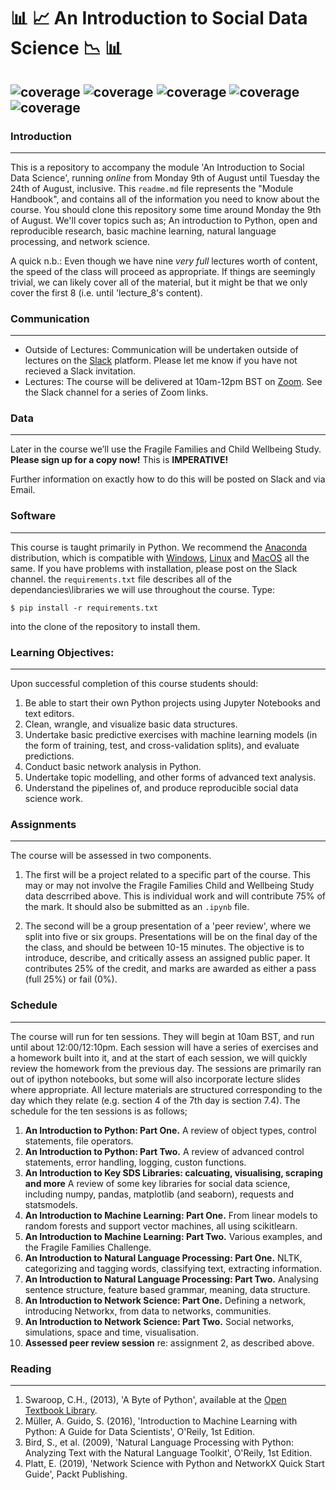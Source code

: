 #  :bar_chart: :chart_with_upwards_trend: An Introduction to Social Data Science :chart_with_downwards_trend: :bar_chart:


 ![coverage](https://img.shields.io/badge/Purpose-Teaching-blue)
![coverage](https://img.shields.io/badge/Language-Python%203.8-red)
![coverage](https://img.shields.io/badge/License-MIT-brightgreen)
![coverage](https://img.shields.io/badge/Build-passing-yellow)
![coverage](https://img.shields.io/badge/Rating-5\5-orange)
---


### Introduction

---

This is a repository to accompany the module 'An Introduction to Social Data Science', running _online_ from Monday 9th of August until Tuesday the 24th of August, inclusive. This `readme.md` file represents the "Module Handbook", and contains all of the information you need to know about the course. You should clone this repository some time around Monday the 9th of August. We'll cover topics such as; An introduction to Python, open and reproducible research, basic machine learning, natural language processing, and network science.

A quick n.b.: Even though we have nine _very full_ lectures worth of content, the speed of the class will proceed as appropriate. If things are seemingly trivial, we can likely cover all of the material, but it might be that we only cover the first 8 (i.e. until 'lecture_8's content).

### Communication

-------
* Outside of Lectures: Communication will be undertaken outside of lectures on the [Slack](https://slack.com/) platform. Please let me know if you have not recieved a Slack invitation.
* Lectures: The course will be delivered at 10am-12pm BST on [Zoom](https://zoom.us/). See the Slack channel for a series of Zoom links.


### Data

-------

Later in the course we’ll use the Fragile Families and Child Wellbeing Study. **Please sign up for a copy now!** This is __IMPERATIVE!__

Further information on exactly how to do this will be posted on Slack and via Email.
### Software

---

This course is taught primarily in Python. We recommend the [Anaconda](https://www.anaconda.com/products/individual) distribution, which is compatible with [Windows](https://repo.anaconda.com/archive/Anaconda3-2021.05-Windows-x86_64.exe), [Linux](https://repo.anaconda.com/archive/Anaconda3-2021.05-Linux-x86_64.sh) and [MacOS](https://repo.anaconda.com/archive/Anaconda3-2021.05-Linux-x86_64.sh) all the same. If you have problems with installation, please post on the Slack channel. the `requirements.txt` file describes all of the dependancies\libraries we will use throughout the course. Type:

```$ pip install -r requirements.txt```

into the clone of the repository to install them.

### Learning Objectives:

-------

Upon successful completion of this course students should:

  1.  Be able to start their own Python projects using Jupyter Notebooks and text editors.
  2.  Clean, wrangle, and visualize basic data structures.
  3.  Undertake basic predictive exercises with machine learning models (in the form of training, test, and cross-validation splits), and evaluate predictions.
  4.  Conduct basic network analysis in Python.
  5.  Undertake topic modelling, and other forms of advanced text analysis.
  6.  Understand the pipelines of, and produce reproducible social data science work.


### Assignments

---

The course will be assessed in two components.

1.  The first will be a project related to a specific part of the course. This may or may not involve the Fragile Families Child and Wellbeing Study data descrribed above. This is individual work and will contribute 75% of the mark. It should also be submitted as an `.ipynb` file.

2. The second will be a group presentation of a 'peer review', where we split into five or six groups. Presentations will be on the final day of the the class, and should be between 10-15 minutes. The objective is to introduce, describe, and critically assess an assigned public paper. It contributes 25% of the credit, and marks are awarded as either a pass (full 25%) or fail (0%).

### Schedule

-------

The course will run for ten sessions. They will begin at 10am BST, and run until about 12:00/12:10pm. Each session will have a series of exercises and a homework built into it, and at the start of each session, we will quickly review the homework from the previous day. The sessions are primarily ran out of ipython notebooks, but some will also incorporate lecture slides where appropriate. All lecture materials are structured corresponding to the day which they relate (e.g. section 4 of the 7th day is section 7.4). The schedule for the ten sessions is as follows;

 1. **An Introduction to Python: Part One.** A review of object types, control statements, file operators.
 2. **An Introduction to Python: Part Two.** A review of advanced control statements, error handling, logging, custon functions.
 3. **An Introduction to Key SDS Libraries: calcuating, visualising, scraping and more** A review of some key libraries for social data science, including numpy, pandas, matplotlib (and seaborn), requests and statsmodels.
 4. **An Introduction to Machine Learning: Part One.** From linear models to random forests and support vector machines, all using scikitlearn.
 5. **An Introduction to Machine Learning: Part Two.** Various examples, and the Fragile Families Challenge.
 6. **An Introduction to Natural Language Processing: Part One.** NLTK, categorizing and tagging words, classifying text, extracting information.
 7. **An Introduction to Natural Language Processing: Part Two.** Analysing sentence structure, feature based grammar, meaning, data structure.
 8. **An Introduction to Network Science: Part One.** Defining a network, introducing Networkx, from data to networks, communities.
 9. **An Introduction to Network Science: Part Two.** Social networks, simulations, space and time, visualisation.
 10. **Assessed peer review session** re: assignment 2, as described above.

### Reading

-------

  1.  Swaroop, C.H., (2013), 'A Byte of Python', available at the [Open Textbook Library](https://open.umn.edu/opentextbooks/textbooks/581).
  2.  Müller, A. Guido, S. (2016), 'Introduction to Machine Learning with Python: A Guide for Data Scientists', O'Reily, 1st Edition.
  3.  Bird, S., et al. (2009), 'Natural Language Processing with Python: Analyzing Text with the Natural Language Toolkit', O'Reily, 1st Edition.
  4.  Platt, E. (2019), 'Network Science with Python and NetworkX Quick Start Guide', Packt Publishing.
